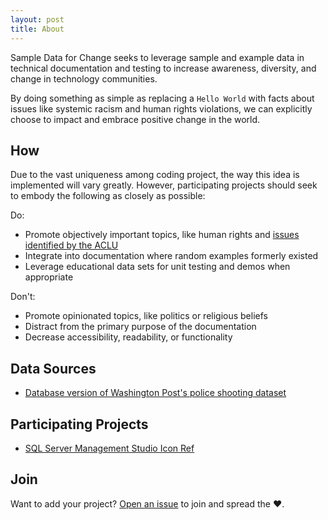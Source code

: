 ```yaml
---
layout: post
title: About
---
```


Sample Data for Change seeks to leverage sample and example data in
technical documentation and testing to increase awareness, diversity, and change in technology communities.

By doing something as simple as replacing a `Hello World` with facts about issues like systemic racism and human rights violations, we can explicitly choose to impact and embrace positive change in the world.

## How

Due to the vast uniqueness among coding project, the way this
idea is implemented will vary greatly. However, participating projects
should seek to embody the following as closely as possible:

Do:

* Promote objectively important topics, like human rights and [issues identified by the ACLU][aclu]
* Integrate into documentation where random examples formerly existed
* Leverage educational data sets for unit testing and demos when appropriate

Don't:

* Promote opinionated topics, like politics or religious beliefs
* Distract from the primary purpose of the documentation
* Decrease accessibility, readability, or functionality

## Data Sources

* [Database version of Washington Post's police shooting dataset][wapo]

## Participating Projects

* [SQL Server Management Studio Icon Ref][ssms]

## Join

Want to add your project? [Open an issue][issue] to join and spread the :heart:.

[issue]: https://github.com/SampleDataForChange/SampleDataForChange.github.io/issues
[aclu]: https://www.aclu.org/
[wapo]: https://github.com/SampleDataForChange/wapo-data-police-shootings
[ssms]: https://github.com/LowlyDBA/ssms-icon-ref